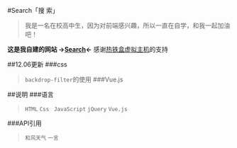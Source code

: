 #Search「搜  索」
> 我是一名在校高中生，因为对前端感兴趣，所以一直在自学，和我一起加油吧！


**这是我自建的网站 
->[Search](https://cod.rthe.net/)<-**
感谢[热铁盒虚拟主机](https://host.retiehe.com)的支持


##12.06更新
###css
>`backdrop-filter`的使用
###Vue.js

##说明
###语言
>`HTML`  `Css `  `JavaScript`
>`jQuery`  `Vue.js`

###API引用
>`和风天气`
>`一言`

